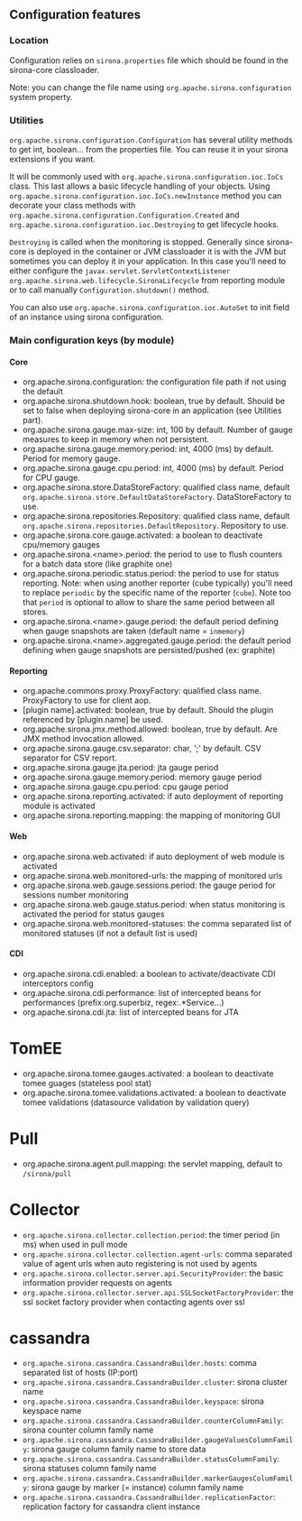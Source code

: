 <!---
Licensed to the Apache Software Foundation (ASF) under one
or more contributor license agreements.  See the NOTICE file
distributed with this work for additional information
regarding copyright ownership.  The ASF licenses this file
to you under the Apache License, Version 2.0 (the
"License"); you may not use this file except in compliance
with the License.  You may obtain a copy of the License at

  http://www.apache.org/licenses/LICENSE-2.0

Unless required by applicable law or agreed to in writing,
software distributed under the License is distributed on an
"AS IS" BASIS, WITHOUT WARRANTIES OR CONDITIONS OF ANY
KIND, either express or implied.  See the License for the
specific language governing permissions and limitations
under the License.
-->
## Configuration features
### Location
Configuration relies on `sirona.properties` file which should be found in the sirona-core classloader.

Note: you can change the file name using `org.apache.sirona.configuration` system property.

### Utilities

`org.apache.sirona.configuration.Configuration` has several utility methods to get
int, boolean... from the properties file. You can reuse it in your sirona extensions if you want.

It will be commonly used with `org.apache.sirona.configuration.ioc.IoCs` class.
This last allows a basic lifecycle handling of your objects.
Using `org.apache.sirona.configuration.ioc.IoCs.newInstance` method you can
decorate your class methods with `org.apache.sirona.configuration.Configuration.Created`
and `org.apache.sirona.configuration.ioc.Destroying` to get lifecycle hooks.

`Destroying` is called when the monitoring is stopped. Generally since sirona-core is deployed in the
container or JVM classloader it is with the JVM but sometimes you can deploy it in your application. In this case
you'll need to either configure the `javax.servlet.ServletContextListener`
`org.apache.sirona.web.lifecycle.SironaLifecycle` from reporting module
or to call manually `Configuration.shutdown()` method.

You can also use `org.apache.sirona.configuration.ioc.AutoSet` to init field of an instance using sirona configuration.

### Main configuration keys (by module)

#### Core

* org.apache.sirona.configuration: the configuration file path if not using the default
* org.apache.sirona.shutdown.hook: boolean, true by default. Should be set to false when deploying sirona-core in an application (see Utilities part).
* org.apache.sirona.gauge.max-size: int, 100 by default. Number of gauge measures to keep in memory when not persistent.
* org.apache.sirona.gauge.memory.period: int, 4000 (ms) by default. Period for memory gauge.
* org.apache.sirona.gauge.cpu.period: int, 4000 (ms) by default. Period for CPU gauge.
* org.apache.sirona.store.DataStoreFactory: qualified class name, default `org.apache.sirona.store.DefaultDataStoreFactory`. DataStoreFactory to use.
* org.apache.sirona.repositories.Repository: qualified class name, default `org.apache.sirona.repositories.DefaultRepository`. Repository to use.
* org.apache.sirona.core.gauge.activated: a boolean to deactivate cpu/memory gauges
* org.apache.sirona.\<name>.period: the period to use to flush counters for a batch data store (like graphite one)
* org.apache.sirona.periodic.status.period: the period to use for status reporting. Note: when using another reporter (cube typically) you'll need to replace `periodic` by the specific name of the reporter (`cube`). Note too that `period` is optional to allow to share the same period between all stores.
* org.apache.sirona.\<name>.gauge.period: the default period defining when gauge snapshots are taken (default name = `inmemory`)
* org.apache.sirona.\<name>.aggregated.gauge.period: the default period defining when gauge snapshots are persisted/pushed (ex: graphite)


#### Reporting

* org.apache.commons.proxy.ProxyFactory: qualified class name. ProxyFactory to use for client aop.
* [plugin name].activated: boolean, true by default. Should the plugin referenced by [plugin.name] be used.
* org.apache.sirona.jmx.method.allowed: boolean, true by default. Are JMX method invocation allowed.
* org.apache.sirona.gauge.csv.separator: char, ';' by default. CSV separator for CSV report.
* org.apache.sirona.gauge.jta.period: jta gauge period
* org.apache.sirona.gauge.memory.period: memory gauge period
* org.apache.sirona.gauge.cpu.period: cpu gauge period
* org.apache.sirona.reporting.activated: if auto deployment of reporting module is activated
* org.apache.sirona.reporting.mapping: the mapping of monitoring GUI

#### Web

* org.apache.sirona.web.activated: if auto deployment of web module is activated
* org.apache.sirona.web.monitored-urls: the mapping of monitored urls
* org.apache.sirona.web.gauge.sessions.period: the gauge period for sessions number monitoring
* org.apache.sirona.web.gauge.status.period: when status monitoring is activated the period for status gauges
* org.apache.sirona.web.monitored-statuses: the comma separated list of monitored statuses (if not a default list is used)

#### CDI

* org.apache.sirona.cdi.enabled: a boolean to activate/deactivate CDI interceptors config
* org.apache.sirona.cdi.performance: list of intercepted beans for performances (prefix:org.superbiz, regex:.*Service...)
* org.apache.sirona.cdi.jta: list of intercepted beans for JTA

# TomEE

* org.apache.sirona.tomee.gauges.activated: a boolean to deactivate tomee guages (stateless pool stat)
* org.apache.sirona.tomee.validations.activated: a boolean to deactivate tomee validations (datasource validation by validation query)

# Pull

* org.apache.sirona.agent.pull.mapping: the servlet mapping, default to `/sirona/pull`

# Collector

* `org.apache.sirona.collector.collection.period`: the timer period (in ms) when used in pull mode
* `org.apache.sirona.collector.collection.agent-urls`: comma separated value of agent urls when auto registering is not used by agents
* `org.apache.sirona.collector.server.api.SecurityProvider`: the basic information provider requests on agents
* `org.apache.sirona.collector.server.api.SSLSocketFactoryProvider`: the ssl socket factory provider when contacting agents over ssl

# cassandra

* `org.apache.sirona.cassandra.CassandraBuilder.hosts`: comma separated list of hosts (IP:port)
* `org.apache.sirona.cassandra.CassandraBuilder.cluster`: sirona cluster name
* `org.apache.sirona.cassandra.CassandraBuilder.keyspace`: sirona keyspace name
* `org.apache.sirona.cassandra.CassandraBuilder.counterColumnFamily`: sirona counter column family name
* `org.apache.sirona.cassandra.CassandraBuilder.gaugeValuesColumnFamily`: sirona gauge column family name to store data
* `org.apache.sirona.cassandra.CassandraBuilder.statusColumnFamily`: sirona statuses column family name
* `org.apache.sirona.cassandra.CassandraBuilder.markerGaugesColumFamily`: sirona gauge by marker (= instance) column family name
* `org.apache.sirona.cassandra.CassandraBuilder.replicationFactor`: replication factory for cassandra client instance

